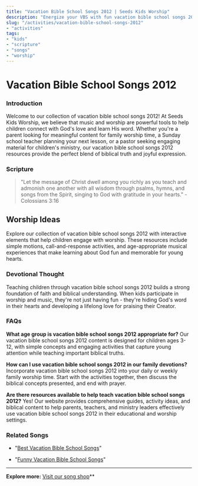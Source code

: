 ```yaml
---
title: "Vacation Bible School Songs 2012 | Seeds Kids Worship"
description: "Energize your VBS with fun vacation bible school songs 2012. Engaging worship music and activities for summer children's ministry."
slug: "/activities/vacation-bible-school-songs-2012"
- "activities"
tags:
- "kids"
- "scripture"
- "songs"
- "worship"
---
```


# Vacation Bible School Songs 2012

### Introduction

Welcome to our collection of vacation bible school songs 2012! At Seeds Kids Worship, we believe that music and worship are powerful tools to help children connect with God's love and learn His word. Whether you're a parent looking for meaningful content for family worship time, a Sunday school teacher planning your next lesson, or a pastor seeking engaging material for children's ministry, our vacation bible school songs 2012 resources provide the perfect blend of biblical truth and joyful expression.

### Scripture

> "Let the message of Christ dwell among you richly as you teach and admonish one another with all wisdom through psalms, hymns, and songs from the Spirit, singing to God with gratitude in your hearts." - Colossians 3:16

## Worship Ideas

Explore our collection of vacation bible school songs 2012 with interactive elements that help children engage with worship. These resources include simple motions, call-and-response activities, and age-appropriate musical experiences that make learning about God fun and memorable for young hearts.

### Devotional Thought

Teaching children through vacation bible school songs 2012 builds a strong foundation of faith and biblical understanding. When kids participate in worship and music, they're not just having fun - they're hiding God's word in their hearts and developing a lifelong love for praising their Creator.

### FAQs

**What age group is vacation bible school songs 2012 appropriate for?**
Our vacation bible school songs 2012 content is designed for children ages 3-12, with simple concepts and engaging activities that capture young attention while teaching important biblical truths.

**How can I use vacation bible school songs 2012 in our family devotions?**
Incorporate vacation bible school songs 2012 into your daily or weekly family worship time. Start with the activities together, then discuss the biblical concepts presented, and end with prayer.

**Are there resources available to help teach vacation bible school songs 2012?**
Yes! Our website provides comprehensive guides, activity ideas, and biblical content to help parents, teachers, and ministry leaders effectively use vacation bible school songs 2012 in their educational and worship settings.

### Related Songs

- "[Best Vacation Bible School Songs](/activities/best-vacation-bible-school-songs/)"

- "[Funny Vacation Bible School Songs](/activities/funny-vacation-bible-school-songs/)"

---

**Explore more:** [Visit our song shop](https://seedskidsworship.com/shop)**

<!-- Schema Markup -->
<script type="application/ld+json">
{
  "@context": "https://schema.org",
  "@type": "MusicRecording",
  "name": "Vacation Bible School Songs 2012",
  "byArtist": {
    "@type": "MusicGroup",
    "name": "Seeds Kids Worship"
  },
  "isFamilyFriendly": true,
  "url": "https://seedskidsworship.com/activities/vacation-bible-school-songs-2012/"
}
</script>